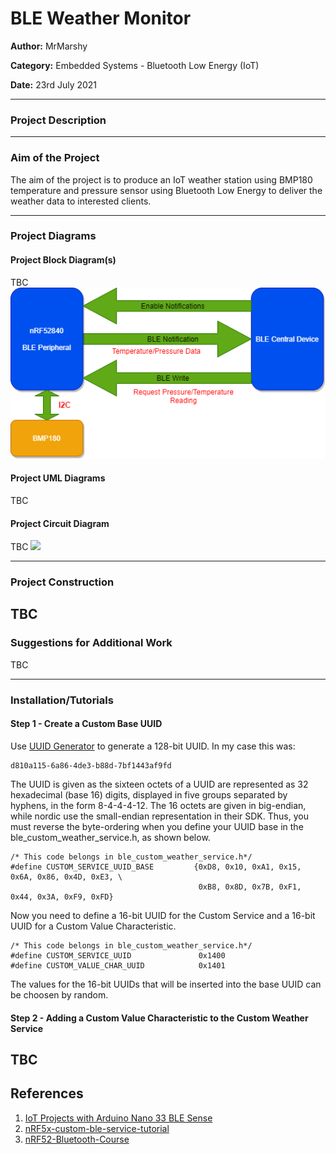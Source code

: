 # BLE Weather Monitor
**Author:** MrMarshy

**Category:** Embedded Systems - Bluetooth Low Energy (IoT)

**Date:** 23rd July 2021

----------------------------------------------------------------------

### Project Description



----------------------------------------------------------------------

### Aim of the Project
The aim of the project is to produce an IoT weather station using BMP180 temperature and pressure sensor using
Bluetooth Low Energy to deliver the weather data to interested clients. 


----------------------------------------------------------------------

### Project Diagrams


#### Project Block Diagram(s)
TBC
![](Docs/Img/BlockDiagram.png)

#### Project UML Diagrams
TBC
#### Project Circuit Diagram
TBC
![](Docs/Img/example.png)


----------------------------------------------------------------------

### Project Construction
TBC
----------------------------------------------------------------------

### Suggestions for Additional Work
TBC

----------------------------------------------------------------------
### Installation/Tutorials

#### Step 1 - Create a Custom Base UUID
Use [UUID Generator](https://www.uuidgenerator.net/version4) to generate a 128-bit UUID.
In my case this was:
```
d810a115-6a86-4de3-b88d-7bf1443af9fd
```
The UUID is given as the sixteen octets of a UUID are represented as 32 hexadecimal (base 16) digits, displayed in five groups separated by hyphens, in the form 8-4-4-4-12. The 16 octets are given in big-endian, while nordic use the small-endian representation in their SDK. Thus, you must reverse the byte-ordering when you define your UUID base in the ble_custom_weather_service.h, as shown below.
```
/* This code belongs in ble_custom_weather_service.h*/
#define CUSTOM_SERVICE_UUID_BASE         {0xD8, 0x10, 0xA1, 0x15, 0x6A, 0x86, 0x4D, 0xE3, \
                                          0xB8, 0x8D, 0x7B, 0xF1, 0x44, 0x3A, 0xF9, 0xFD}

```

Now you need to define a 16-bit UUID for the Custom Service and a 16-bit UUID for a Custom Value Characteristic.
```
/* This code belongs in ble_custom_weather_service.h*/
#define CUSTOM_SERVICE_UUID               0x1400
#define CUSTOM_VALUE_CHAR_UUID            0x1401
```
The values for the 16-bit UUIDs that will be inserted into the base UUID can be choosen by random.

#### Step 2 - Adding a Custom Value Characteristic to the Custom Weather Service

TBC
----------------------------------------------------------------------

## References
1. [IoT Projects with Arduino Nano 33 BLE Sense](https://www.apress.com/gp/book/9781484264577)
2. [nRF5x-custom-ble-service-tutorial](https://github.com/NordicPlayground/nRF5x-custom-ble-service-tutorial)
3. [nRF52-Bluetooth-Course](https://github.com/NordicPlayground/nRF52-Bluetooth-Course)